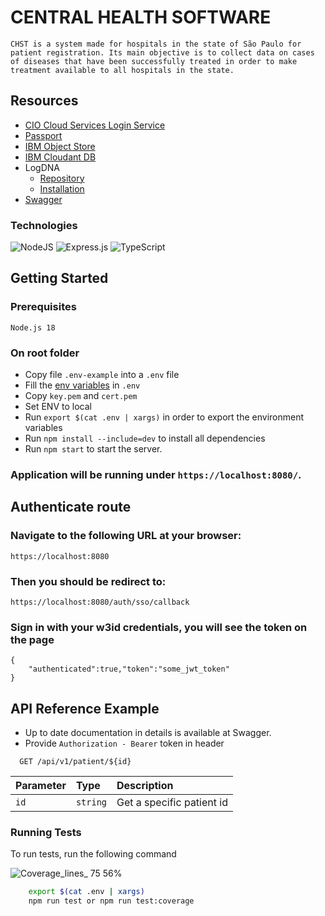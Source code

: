 # CENTRAL HEALTH SOFTWARE

`CHST is a system made for hospitals in the state of São Paulo for patient registration. Its main objective is to collect data on cases of diseases that have been successfully treated in order to make treatment available to all hospitals in the state.`

## Resources 
 - [CIO Cloud Services Login Service](https://github.ibm.com/CIOCloud/login)
 - [Passport](https://www.passportjs.org/packages/passport-openidconnect/)
 - [IBM Object Store](https://cloud.ibm.com/apidocs/cos/cos-compatibility?code=node)
 - [IBM Cloudant DB](https://cloud.ibm.com/docs/Cloudant?topic=Cloudant-client-libraries#client-libraries)
 - LogDNA
    - [Repository](https://github.com/LcsK/melhorando-logs-do-nodejs-com-typescript-pinojs-logdna-2021-09-13/tree/final)
    - [Installation](https://www.npmjs.com/package/pino-logdna)
 - [Swagger](https://swagger-autogen.github.io/docs/getting-started/quick-start)

### Technologies
![NodeJS](https://img.shields.io/badge/node.js-6DA55F?style=for-the-badge&logo=node.js&logoColor=white)
![Express.js](https://img.shields.io/badge/express.js-%23404d59.svg?style=for-the-badge&logo=express&logoColor=%2361DAFB)
![TypeScript](https://img.shields.io/badge/TypeScript-007ACC?style=for-the-badge&logo=typescript&logoColor=white)


## Getting Started

### Prerequisites

`Node.js 18`


### On root folder

- Copy file `.env-example` into a `.env` file
- Fill the [env variables](https://gist.github.ibm.com/isadora-c-lopes/57649de9007ba2192969fd9a6632a80e) in `.env`
- Copy `key.pem` and `cert.pem`
- Set ENV to local
- Run `export $(cat .env | xargs)` in order to export the environment variables
- Run `npm install --include=dev` to install all dependencies
- Run `npm start` to start the server.

### Application will be running under `https://localhost:8080/`.

## Authenticate route
### Navigate to the following URL at your browser:

`https://localhost:8080`

### Then you should be redirect to:

`https://localhost:8080/auth/sso/callback`

### Sign in with your w3id credentials, you will see the token on the page

```
{
    "authenticated":true,"token":"some_jwt_token"
}
```

## API Reference Example

- ​Up to date documentation in details is available at Swagger.
- Provide ` Authorization - Bearer ` token in header

```http
  GET /api/v1/patient/${id}
```

| Parameter   | Type       | Description                                   |
| :---------- | :--------- | :------------------------------------------ |
| `id`      | `string` | Get a specific patient id |

### Running Tests

To run tests, run the following command

![Coverage_lines_ 75 56%](https://media.github.ibm.com/user/431521/files/d9870053-46d7-43b5-a397-7786cc69ac49)

```bash
    export $(cat .env | xargs)
    npm run test or npm run test:coverage
```